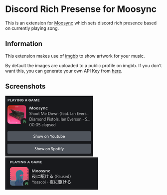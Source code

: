 # Discord Rich Presense for Moosync

This is an extension for [Moosync](https://moosync.app) which sets discord rich presence based on currently playing song.

## Information
This extension makes use of [imgbb](https://imgbb.com/) to show artwork for your music. 

By default the images are uploaded to a public profile on imgbb. If you don't want this, you can generate your own API Key from [here](https://api.imgbb.com/).

## Screenshots

![Playing a song](screenshots/playing.png)
![Paused](screenshots/paused.png)


